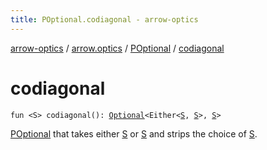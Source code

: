 ```yaml
---
title: POptional.codiagonal - arrow-optics
---
```


[arrow-optics](../../index.html) / [arrow.optics](../index.html) / [POptional](index.html) / [codiagonal](./codiagonal.html)

# codiagonal

`fun <S> codiagonal(): `[`Optional`](../-optional.html)`<Either<`[`S`](codiagonal.html#S)`, `[`S`](codiagonal.html#S)`>, `[`S`](codiagonal.html#S)`>`

[POptional](index.html) that takes either [S](codiagonal.html#S) or [S](codiagonal.html#S) and strips the choice of [S](codiagonal.html#S).

